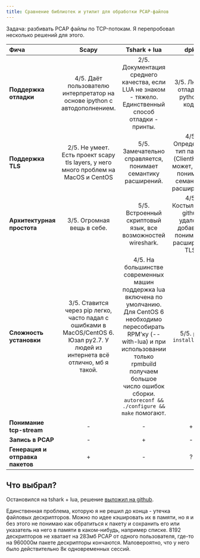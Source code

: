 ```yaml
---
title: Сравнение библиотек и утилит для обработки PCAP-файлов
---
```


Задача: разбивать PCAP файлы по TCP-потокам. Я перепробовал несколько решений для этого.

| Фича | Scapy | Tshark + lua | dpkt | pyshark | tcpflow | pcap-flow |
| :---- | :----: | :----: | :----: | :----: | :----: | :----: |
| **Поддержка отладки** | 4/5. Даёт пользователю интерпретатор на основе ipython с автодополнением. |  2/5. Документация среднего качества, если LUA не знаком - тяжело. Единственный способ отладки - принты. | 3/5. Любой отладчик python-кода. | 4/5. Любой отладчик python-кода. Очень крутой pretty print | ? |  ? |
| **Поддержка TLS** | 2/5. Не умеет. Есть проект scapy tls layers, у него много проблем на MacOS и CentOS | 5/5. Замечательно справляется, понимает семантику расширений. | 4/5. Определить тип пакета (ClientHello) может, но не понимает семантику расширений.| 5/5. Прозрачно наследует все возможности wireshark | 1/5. Не умеет, но ему и не нужно | 1/5. Не умеет, но ему и не нужно |
| **Архитектурная простота** | 3/5. Огромная вещь в себе. | 5/5. Встроенный скриптовый язык, все возможностей wireshark. | 4/5. Костылями с github удалось добавить понимание расширений TLS. | 5/5 - вывод `tshark -V` парсится в объекты очень изящно | не знаю | 4/5 - пара файлов на C. |
| **Сложность установки** | 3/5. Ставится через pip легко, часто падал с ошибками в MacOS/CentOS 6. Юзал py2.7. У людей из интернета всё отлично, мб я такой. | 4/5. На большинстве современных машин поддержка lua включена по умолчанию. Для CentOS 6 необходимо пересобирать RPM'ку (--with-lua) и при использовании только rpmbuild получаем большое число ошибок сборки. `autoreconf && ./configure && make` помогают. | 5/5. `pip install dpkt` | 5/5. `pip install pyshark` | 5/5. `brew install tcpflow` | 4/5. Поддерживается только современный Linux, требует glibc 2.14 и gcc 4.6. |
| **Понимание tcp-stream** | - | - | + | + | ? | ? |
| **Запись в PCAP** | - | + | - | - | - | + |
| **Генерация и отправка пакетов** | + | - | ? | - | - | - |

## Что выбрал?

Остановился на tshark + lua, решение [выложил на github](https://github.com/strizhechenko/tshark-tcp-stream-splitter).

Единственная проблема, которую я не решил до конца - утечка файловых дескрипторов. Можно по идее кэшировать их в памяти, но я и без этого не понимаю как обратиться к пакету и сохранить его или указатель на него в памяти в каком-нибудь, например списке. 8192 дескрипторов не хватает на 283мб PCAP от одного пользователя, где-то на 960000м пакете дескрипторы кончаются. Маловероятно, что у него было действительно 8к одновременных сессий.
